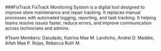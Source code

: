###FixTrack
FixTrack Monitoring System is a digital tool designed to improve store maintenance and repair tracking. It replaces manual processes with automated logging, reporting, and task tracking. It helping teams resolve issues faster, reduce errors, and improve communication across technicians and admins.

#Team Members:
Daludado, Katrina Mae M.
Landicho, Andrei D.
Maddie, Aifah Mae P.
Rojas, Rebecca Ruth M.
